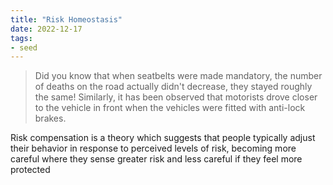 ```yaml
---
title: "Risk Homeostasis"
date: 2022-12-17
tags:
- seed
---
```


> Did you know that when seatbelts were made mandatory, the number of deaths on the road actually didn't decrease, they stayed roughly the same! Similarly, it has been observed that motorists drove closer to the vehicle in front when the vehicles were fitted with anti-lock brakes.

Risk compensation is a theory which suggests that people typically adjust their behavior in response to perceived levels of risk, becoming more careful where they sense greater risk and less careful if they feel more protected
